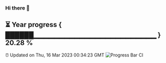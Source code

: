 ### Hi there 👋
⏳ Year progress { ██████▁▁▁▁▁▁▁▁▁▁▁▁▁▁▁▁▁▁▁▁▁▁▁▁ } 20.28 %
---
⏰ Updated on Thu, 16 Mar 2023 00:34:23 GMT
![Progress Bar CI](https://github.com/Moyi321/Moyi321/workflows/Progress%20Bar%20CI/badge.svg)
